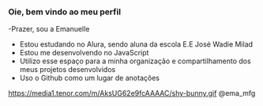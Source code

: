 ### Oie, bem vindo ao meu perfil

-Prazer, sou a Emanuelle
- Estou estudando no Alura, sendo aluna da escola E.E José Wadie Milad
- Estou me desenvolvendo no JavaScript
- Utilizo esse espaço para a minha organização e compartilhamento dos meus projetos desenvolvidos 
- Uso o Github como um lugar de anotações

https://media1.tenor.com/m/AksUG62e9fcAAAAC/shy-bunny.gif
@ema_mfg
